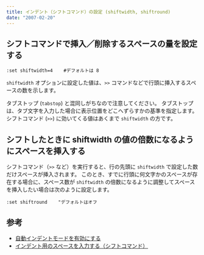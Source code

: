 ```yaml
---
title: インデント（シフトコマンド）の設定 (shiftwidth, shiftround)
date: "2007-02-20"
---
```


シフトコマンドで挿入／削除するスペースの量を設定する
----

~~~
:set shiftwidth=4    #デフォルトは 8
~~~

`shiftwidth` オプションに設定した値は、`>>` コマンドなどで行頭に挿入するスペースの数を示します。

タブストップ (`tabstop`) と混同しがちなので注意してください。
タブストップは、タブ文字を入力した場合に表示位置をどこへずらすかの基準を指定します。
シフトコマンド (`>>`) に効いてくる値はあくまで `shiftwidth` の方です。


シフトしたときに shiftwidth の値の倍数になるようにスペースを挿入する
----

シフトコマンド（`>>` など）を実行すると、行の先頭に `shiftwidth` で設定した数だけスペースが挿入されます。
このとき、すでに行頭に何文字かのスペースが存在する場合に、スペース数が `shiftwidth` の倍数になるように調整してスペースを挿入したい場合は次のように設定します。

~~~
:set shiftround    "デフォルトはオフ
~~~

参考
----
* [自動インデントモードを有効にする](auto-indent.html)
* [インデント用のスペースを入力する（シフトコマンド）](../edit/indent.html)

